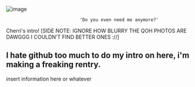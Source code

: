 ![image](https://github.com/user-attachments/assets/8ab83552-a87a-43fe-a5c8-335e41a9f144)

								'Do you even need me anymore?'


 Cherri's intro! [SIDE NOTE: IGNORE HOW BLURRY THE QOH PHOTOS ARE DAWGGG I COULDN'T FIND BETTER ONES ://]
 
I hate github too much to do my intro on here, i'm making a freaking rentry.
-----------------------------------------------------------------------------
insert information here or whatever
